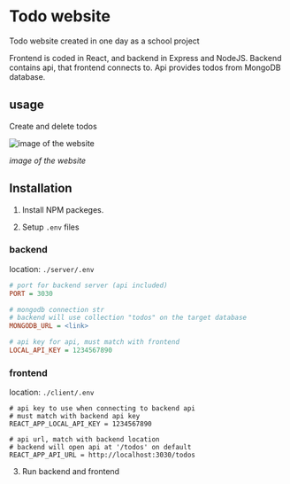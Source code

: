 # Todo website

Todo website created in one day as a school project

Frontend is coded in React, and backend in Express and NodeJS. Backend contains api, that frontend connects to. Api provides todos from MongoDB database.

## usage

Create and delete todos

![image of the website](https://github.com/EliaSippola/todo-website/assets/120164112/ab85e88b-e5eb-4708-8c23-6b245aea82f6)

*image of the website*

## Installation

1. Install NPM packeges.

2. Setup `.env` files

### backend

location: `./server/.env`

```ini
# port for backend server (api included)
PORT = 3030

# mongodb connection str
# backend will use collection "todos" on the target database
MONGODB_URL = <link>

# api key for api, must match with frontend
LOCAL_API_KEY = 1234567890
```

### frontend

location: `./client/.env`

```
# api key to use when connecting to backend api
# must match with backend api key
REACT_APP_LOCAL_API_KEY = 1234567890

# api url, match with backend location
# backend will open api at '/todos' on default
REACT_APP_API_URL = http://localhost:3030/todos
```

3. Run backend and frontend
